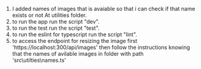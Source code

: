 1. I added names of images that is avaiable so that i can check if that name exists or not At utilities folder.
2. to run the app run the script "dev".
3. to run the test run the script "test".
4. to run the eslint for typescript run the script "lint".
5. to access the endpoint for resizing the image first 'https://localhost:300/api/images' then follow the instructions knowing that the names of avilable images in folder with path 'src\utilties\names.ts'

